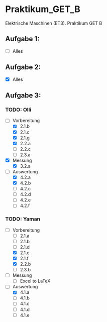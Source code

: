 # Praktikum_GET_B
Elektrische Maschinen (ET3). Praktikum GET B
## Aufgabe 1:
- [ ] Alles
## Aufgabe 2:
- [x] Alles
## Aufgabe 3:
### TODO: Olli
- [ ] Vorbereitung 
    - [X] 2.1.b
    - [X] 2.1.c
    - [X] 2.1.g
    - [X] 2.2.a
    - [ ] 2.2.c
    - [ ] 2.3.a
- [x] Messung
    - [x] 3.2.a
- [ ] Auswertung 
    - [x] 4.2.a
    - [x] 4.2.b
    - [ ] 4.2.c
    - [ ] 4.2.d
    - [ ] 4.2.e
    - [ ] 4.2.f
### TODO: Yaman
- [ ] Vorbereitung 
    - [ ] 2.1.a
    - [ ] 2.1.b
    - [ ] 2.1.d
    - [X] 2.1.e
    - [X] 2.1.f
    - [X] 2.2.b
    - [ ] 2.3.b
- [ ] Messung
    - [ ] Excel to LaTeX
- [ ] Auswertung 
    - [X] 4.1.a
    - [ ] 4.1.b
    - [ ] 4.1.c
    - [ ] 4.1.d
    - [ ] 4.1.e
